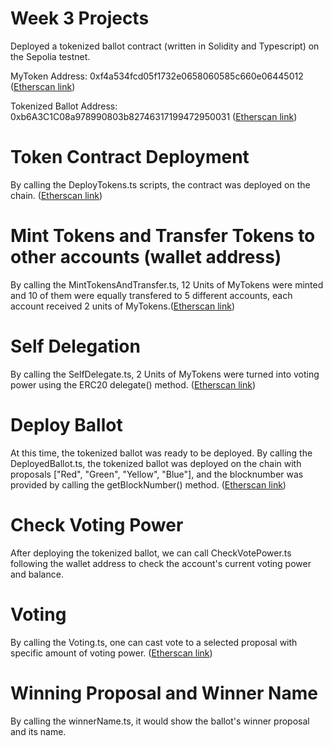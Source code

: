 # Week 3 Projects

Deployed a tokenized ballot contract (written in Solidity and Typescript) on the Sepolia testnet.

MyToken Address: 0xf4a534fcd05f1732e0658060585c660e06445012 ([Etherscan link](https://sepolia.etherscan.io/address/0xf4a534fcd05f1732e0658060585c660e06445012))

Tokenized Ballot Address: 0xb6A3C1C08a978990803b82746317199472950031 ([Etherscan link](https://sepolia.etherscan.io/address/0xb6A3C1C08a978990803b82746317199472950031))

# Token Contract Deployment

By calling the DeployTokens.ts scripts, the contract was deployed on the chain. ([Etherscan link](https://sepolia.etherscan.io/tx/0xcd275386a03fc77c4cc32c6253c580f8b4643084570f188eb9e4aac289a894ad))


# Mint Tokens and Transfer Tokens to other accounts (wallet address)

By calling the MintTokensAndTransfer.ts, 12 Units of MyTokens were minted and 10 of them were equally transfered to 5 different accounts, each account received 2 units of MyTokens.([Etherscan link](https://sepolia.etherscan.io/address/0xf4a534fcd05f1732e0658060585c660e06445012))


# Self Delegation

By calling the SelfDelegate.ts, 2 Units of MyTokens were turned into voting power using the ERC20 delegate() method. ([Etherscan link](https://sepolia.etherscan.io/tx/0x4647d9cfa0777812a4e525489eb2e45ec9fb5276c9f84a7871feb9a35a161731))


# Deploy Ballot

At this time, the tokenized ballot was ready to be deployed. By calling the DeployedBallot.ts, the tokenized ballot was deployed on the chain with proposals ["Red", "Green", "Yellow", "Blue"], and the blocknumber was provided by calling the getBlockNumber() method. ([Etherscan link](https://sepolia.etherscan.io/tx/0x69a5080abc80893ad1bcd67d0f87fcd565842abf749a4d65475d6ba670629fad))


# Check Voting Power

After deploying the tokenized ballot, we can call CheckVotePower.ts following the wallet address to check the account's current voting power and balance.


# Voting

By calling the Voting.ts, one can cast vote to a selected proposal with specific amount of voting power. ([Etherscan link](https://sepolia.etherscan.io/tx/0xe8257ab2be556702ca1d629aaedd5380b994d57834fef3c3e31ccd13c517467a))


# Winning Proposal and Winner Name

By calling the winnerName.ts, it would show the ballot's winner proposal and its name.

